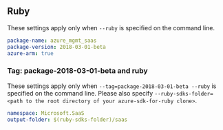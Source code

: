 ## Ruby

These settings apply only when `--ruby` is specified on the command line.

```yaml
package-name: azure_mgmt_saas
package-version: 2018-03-01-beta
azure-arm: true
```

### Tag: package-2018-03-01-beta and ruby

These settings apply only when `--tag=package-2018-03-01-beta --ruby` is specified on the command line.
Please also specify `--ruby-sdks-folder=<path to the root directory of your azure-sdk-for-ruby clone>`.

```yaml $(tag) == 'package-2018-03-01-beta' && $(ruby)
namespace: Microsoft.SaaS
output-folder: $(ruby-sdks-folder)/saas
```
